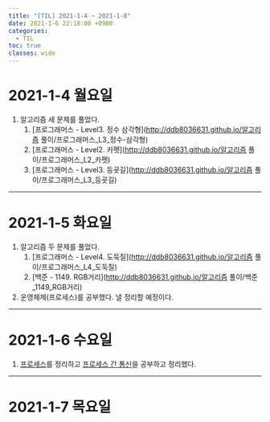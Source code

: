 ```yaml
---
title: "[TIL] 2021-1-4 ~ 2021-1-8"
date: 2021-1-6 22:18:00 +0900
categories:
  - TIL
toc: true
classes: wide
---
```


# 2021-1-4 월요일

1. 알고리즘 세 문제를 풀었다.
   1. [프로그래머스 - Level3. 정수 삼각형](http://ddb8036631.github.io/알고리즘 풀이/프로그래머스_L3_정수-삼각형)
   2. [프로그래머스 - Level2. 카펫](http://ddb8036631.github.io/알고리즘 풀이/프로그래머스_L2_카펫)
   3. [프로그래머스 - Level3. 등굣길](http://ddb8036631.github.io/알고리즘 풀이/프로그래머스_L3_등굣길)

---

# 2021-1-5 화요일

1. 알고리즘 두 문제를 풀었다.
   1. [프로그래머스 - Level4. 도둑질](http://ddb8036631.github.io/알고리즘 풀이/프로그래머스_L4_도둑질)
   3. [백준 - 1149. RGB거리](http://ddb8036631.github.io/알고리즘 풀이/백준_1149_RGB거리)
2. 운영체제(프로세스)를 공부했다. 낼 정리할 예정이다.

---

# 2021-1-6 수요일

1. [프로세스](http://ddb8036631.github.io/운영체제/프로세스)를 정리하고 [프로세스 간 통신](http://ddb8036631.github.io/운영체제/프로세스-간-통신)을 공부하고 정리했다.

---

# 2021-1-7 목요일